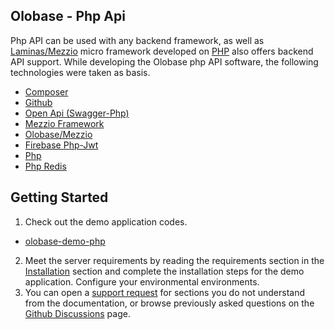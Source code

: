 
## Olobase - Php Api

Php API can be used with any backend framework, as well as <a href="https://docs.mezzio.dev/mezzio/" target="_blank">Laminas/Mezzio</a> micro framework developed on <a href="https://www.php.net/" target="_blank">PHP</a> also offers backend API support. While developing the Olobase php API software, the following technologies were taken as basis.

* <a href="https://getcomposer.org/" target="_blank">Composer</a>
* <a href="https://github.com/olomadev" target="_blank">Github</a>
* <a href="https://zircote.github.io/swagger-php/" target="_blank">Open Api (Swagger-Php)</a>
* <a href="https://docs.mezzio.dev/" target="_blank">Mezzio Framework</a>
* <a href="https://packagist.org/packages/olobase/mezzio" target="_blank">Olobase/Mezzio</a>
* <a href="https://github.com/firebase/php-jwt" target="_blank">Firebase Php-Jwt</a>
* <a href="https://www.php.net/" target="_blank">Php</a>
* <a href="https://github.com/phpredis/phpredis" target="_blank">Php Redis</a>

## Getting Started

1. Check out the demo application codes.
* <a href="https://github.com/olomadev/olobase-demo-php" target="_blank">olobase-demo-php</a>
2. Meet the server requirements by reading the requirements section in the <a href="/php-api/installation.html">Installation</a> section and complete the installation steps for the demo application. Configure your environmental environments.
3. You can open a <a href="https://oloma.dev/" target="_blank">support request</a> for sections you do not understand from the documentation, or browse previously asked questions on the <a href="https://github.com/olomadev/olobase-skeleton-ui/discussions" target="_blank">Github Discussions</a> page.